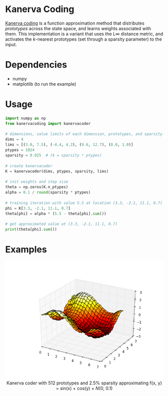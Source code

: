 # Kanerva Coding

[Kanerva coding](https://webdocs.cs.ualberta.ca/~sutton/book/ebook/node88.html#SECTION04234000000000000000) is a function approximation method that distributes *prototypes*  across the state space, and learns weights associated with them. This implementation is a variant that uses the L∞ distance metric, and activates the *k*-nearest prototypes (set through a sparsity parameter) to the input.

# Dependencies

* numpy
* matplotlib (to run the example)

# Usage

```python
import numpy as np
from kanervacoding import kanervacoder

# dimensions, value limits of each dimension, prototypes, and sparsity
dims = 4
lims = [(3.0, 7.5), (-4.4, 4.2), (9.6, 12.7), (0.0, 1.0)]
ptypes = 1024
sparsity = 0.025  # (k = sparsity * ptypes)

# create kanervacoder
K = kanervacoder(dims, ptypes, sparsity, lims)

# init weights and step size
theta = np.zeros(K.n_ptypes)
alpha = 0.1 / round(sparsity * ptypes)

# training iteration with value 5.5 at location (3.3, -2.1, 11.1, 0.7)
phi = K[3.3, -2.1, 11.1, 0.7]
theta[phi] = alpha * (5.5 - theta[phi].sum())

# get approximated value at (3.3, -2.1, 11.1, 0.7)
print(theta[phi].sum())
```

# Examples
<p align="center">
  <img src="https://github.com/MeepMoop/kanervacoding/blob/master/examples/kc_sincos.png"><br>
  Kanerva coder with 512 prototypes and 2.5% sparsity approximating f(x, y) = sin(x) + cos(y) + <i>N</i>(0, 0.1)<br><br>
</p>
